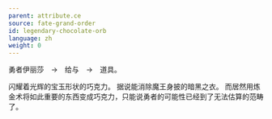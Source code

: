 ```yaml
---
parent: attribute.ce
source: fate-grand-order
id: legendary-chocolate-orb
language: zh
weight: 0
---
```


勇者伊丽莎　→　给与　→　道具。

闪耀着光辉的宝玉形状的巧克力。
据说能消除魔王身披的暗黑之衣。
而居然用炼金术将如此重要的东西变成巧克力，只能说勇者的可能性已经到了无法估算的范畴了。
